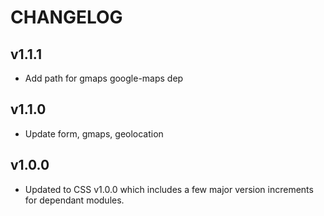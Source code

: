 # CHANGELOG

## v1.1.1

  - Add path for gmaps google-maps dep

## v1.1.0

  - Update form, gmaps, geolocation

## v1.0.0

  - Updated to CSS v1.0.0 which includes a few major version increments for dependant modules.

